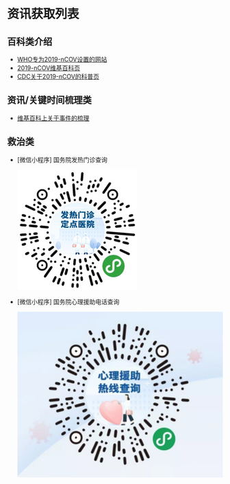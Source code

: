 # 资讯获取列表

## 百科类介绍

* [WHO专为2019-nCOV设置的网站](https://www.who.int/emergencies/diseases/novel-coronavirus-2019)
* [2019-nCOV维基百科页]([https://zh.wikipedia.org/wiki/2019%E6%96%B0%E5%9E%8B%E5%86%A0%E7%8B%80%E7%97%85%E6%AF%92](https://zh.wikipedia.org/wiki/2019新型冠狀病毒))
* [CDC关于2019-nCOV的科普页](https://www.cdc.gov/coronavirus/2019-ncov/index.html)

## 资讯/关键时间梳理类

* [维基百科上关于事件的梳理]([https://zh.wikipedia.org/wiki/2019%E6%96%B0%E5%9E%8B%E5%86%A0%E7%8B%80%E7%97%85%E6%AF%92%E7%96%AB%E6%83%85](https://zh.wikipedia.org/wiki/2019新型冠狀病毒疫情))

## 救治类

* [微信小程序] 国务院发热门诊查询

  ![img](资讯获取列表.assets/240540424b9e432dbe99dc08d73ecd29.jpg)

* [微信小程序] 国务院心理援助电话查询

  ![image-20200213095156627](资讯获取列表.assets/image-20200213095156627.png)

